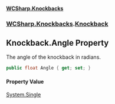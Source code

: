 #### [WCSharp.Knockbacks](README.md 'README')
### [WCSharp.Knockbacks](WCSharp.Knockbacks.md 'WCSharp.Knockbacks').[Knockback](WCSharp.Knockbacks.Knockback.md 'WCSharp.Knockbacks.Knockback')

## Knockback.Angle Property

The angle of the knockback in radians.

```csharp
public float Angle { get; set; }
```

#### Property Value
[System.Single](https://docs.microsoft.com/en-us/dotnet/api/System.Single 'System.Single')